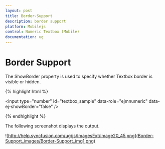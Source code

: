 ```yaml
---
layout: post
title: Border-Support
description: border support
platform: Mobilejs
control: Numeric Textbox (Mobile)
documentation: ug
---
```


# Border Support

The ShowBorder property is used to specify whether Textbox border is visible or hidden.

{% highlight html %}

<input type="number" id="textbox_sample" data-role="ejmnumeric" data-ej-showBorder="false" />

{% endhighlight %}

The following screenshot displays the output.

![http://help.syncfusion.com/ug/js/ImagesExt/image20_45.png](Border-Support_images/Border-Support_img1.png)